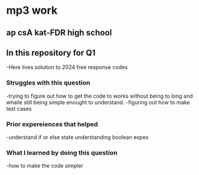 # mp3 work
## ap csA kat-FDR high school

## In this repository for Q1
-Here lives solution to 2024 free response codes 
### Struggles with this question
-trying to figure out how to get the code to works without being to long and whaile still being simple enought to understand.
-figuring out how to make test cases
### Prior expereiences that helped
-understand if or else state
understanding boolean expes
### What I learned by doing this question
-how to make the code simpler
